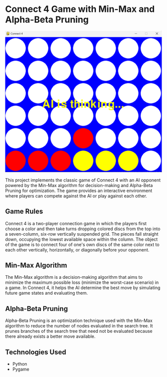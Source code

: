 # Connect 4 Game with Min-Max and Alpha-Beta Pruning

![Connect 4 Game](connect_4.png)

This project implements the classic game of Connect 4 with an AI opponent powered by the Min-Max algorithm for decision-making and Alpha-Beta Pruning for optimization. The game provides an interactive environment where players can compete against the AI or play against each other.


## Game Rules

Connect 4 is a two-player connection game in which the players first choose a color and then take turns dropping colored discs from the top into a seven-column, six-row vertically suspended grid. The pieces fall straight down, occupying the lowest available space within the column. The object of the game is to connect four of one's own discs of the same color next to each other vertically, horizontally, or diagonally before your opponent.

## Min-Max Algorithm

The Min-Max algorithm is a decision-making algorithm that aims to minimize the maximum possible loss (minimize the worst-case scenario) in a game. In Connect 4, it helps the AI determine the best move by simulating future game states and evaluating them.

## Alpha-Beta Pruning

Alpha-Beta Pruning is an optimization technique used with the Min-Max algorithm to reduce the number of nodes evaluated in the search tree. It prunes branches of the search tree that need not be evaluated because there already exists a better move available.

## Technologies Used

- Python
- Pygame




